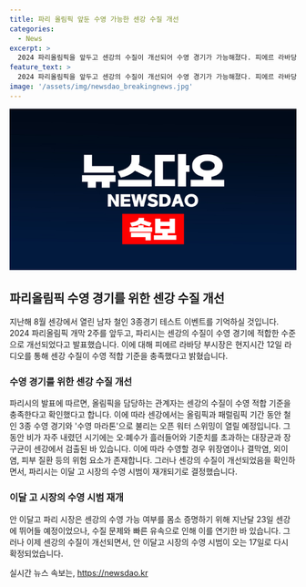 ```yaml
---
title: 파리 올림픽 앞둔 수영 가능한 센강 수질 개선
categories:
  - News
excerpt: >
  2024 파리올림픽을 앞두고 센강의 수질이 개선되어 수영 경기가 가능해졌다. 피에르 라바당 파리 부시장은 센강의 수질이 수영 적합 기준을 충족했다고 밝혔으며, 기준치 이상의 대장균과 장구균이 검출된 문제가 해결되었다. 이에 파리 시장의 수영 시범도 17일로 다시 결정되었으며, 올림픽과 패럴림픽 기간에 센강에서 수영 경기가 열릴 예정이다. 함께하여, 일정 연기되었던 수영 시범도 다시 예정되었다.
feature_text: >
  2024 파리올림픽을 앞두고 센강의 수질이 개선되어 수영 경기가 가능해졌다. 피에르 라바당 파리 부시장은 센강의 수질이 수영 적합 기준을 충족했다고 밝혔으며, 기준치 이상의 대장균과 장구균이 검출된 문제가 해결되었다. 이에 파리 시장의 수영 시범도 17일로 다시 결정되었으며, 올림픽과 패럴림픽 기간에 센강에서 수영 경기가 열릴 예정이다. 함께하여, 일정 연기되었던 수영 시범도 다시 예정되었다.
image: '/assets/img/newsdao_breakingnews.jpg'
---
```


<p><img src="/assets/img/newsdao_breakingnews.jpg" alt="pcversion 속보" /></p>

<h2 data-ke-size="size26">파리올림픽 수영 경기를 위한 센강 수질 개선</h2>

<p data-ke-size="size16">지난해 8월 센강에서 열린 남자 철인 3종경기 테스트 이벤트를 기억하실 것입니다. 2024 파리올림픽 개막 2주를 앞두고, 파리시는 센강의 수질이 수영 경기에 적합한 수준으로 개선되었다고 발표했습니다. 이에 대해 피에르 라바당 부시장은 현지시간 12일 라디오를 통해 센강 수질이 수영 적합 기준을 충족했다고 밝혔습니다.</p>

<h3>수영 경기를 위한 센강 수질 개선</h3>

<p data-ke-size="size16">파리시의 발표에 따르면, 올림픽을 담당하는 관계자는 센강의 수질이 수영 적합 기준을 충족한다고 확인했다고 합니다. 이에 따라 센강에서는 올림픽과 패럴림픽 기간 동안 철인 3종 수영 경기와 '수영 마라톤'으로 불리는 오픈 워터 스위밍이 열릴 예정입니다. 그동안 비가 자주 내렸던 시기에는 오·폐수가 흘러들어와 기준치를 초과하는 대장균과 장구균이 센강에서 검출된 바 있습니다. 이에 따라 수영할 경우 위장염이나 결막염, 외이염, 피부 질환 등의 위험 요소가 존재합니다. 그러나 센강의 수질이 개선되었음을 확인하면서, 파리시는 이달 고 시장의 수영 시범이 재개되기로 결정했습니다.</p>

<h3>이달 고 시장의 수영 시범 재개</h3>

<p data-ke-size="size16">안 이달고 파리 시장은 센강의 수영 가능 여부를 몸소 증명하기 위해 지난달 23일 센강에 뛰어들 예정이었으나, 수질 문제와 빠른 유속으로 인해 이를 연기한 바 있습니다. 그러나 이제 센강의 수질이 개선되면서, 안 이달고 시장의 수영 시범이 오는 17일로 다시 확정되었습니다.</p>
실시간 뉴스 속보는, <a href="https://newsdao.kr" rel="dofollow">https://newsdao.kr</a>


